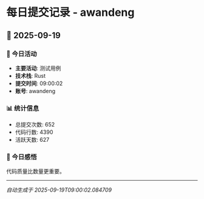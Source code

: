 # 每日提交记录 - awandeng

## 📅 2025-09-19

### 🎯 今日活动
- **主要活动**: 测试用例
- **技术栈**: Rust
- **提交时间**: 09:00:02
- **账号**: awandeng

### 📊 统计信息
- 总提交次数: 652
- 代码行数: 4390
- 活跃天数: 627

### 💭 今日感悟
代码质量比数量更重要。

---
*自动生成于 2025-09-19T09:00:02.084709*
